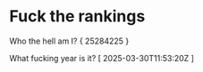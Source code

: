 # Fuck the rankings

Who the hell am I?
{ 25284225 }

What fucking year is it?
[ 2025-03-30T11:53:20Z ]
